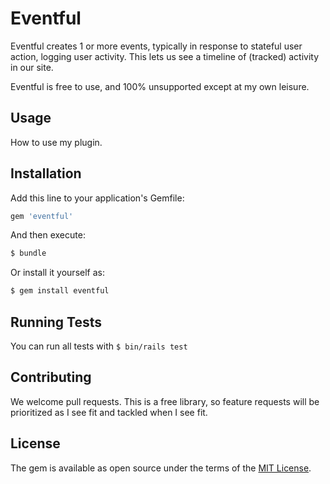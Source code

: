 # Eventful

Eventful creates 1 or more events, typically in response to stateful user
action, logging user activity. This lets us see a timeline of (tracked) activity
in our site.

Eventful is free to use, and 100% unsupported except at my own leisure.

## Usage

How to use my plugin.

## Installation

Add this line to your application's Gemfile:

```ruby
gem 'eventful'
```

And then execute:

```bash
$ bundle
```

Or install it yourself as:

```bash
$ gem install eventful
```

## Running Tests

You can run all tests with `$ bin/rails test`

## Contributing

We welcome pull requests. This is a free library, so feature requests will be
prioritized as I see fit and tackled when I see fit.

## License

The gem is available as open source under the terms of the [MIT
License](https://opensource.org/licenses/MIT).
